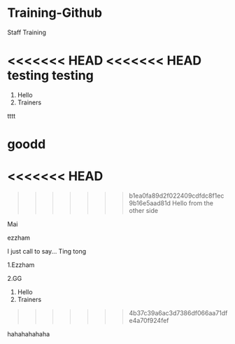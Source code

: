 # Training-Github
Staff Training

<<<<<<< HEAD
<<<<<<< HEAD
testing testing
=======

1. Hello
2. Trainers

tttt

goodd
=======
<<<<<<< HEAD
=======


>>>>>>> b1ea0fa89d2f022409cdfdc8f1ec9b16e5aad81d
Hello from the other side

Mai


ezzham

I just call to say...
Ting tong

1.Ezzham

2.GG



1. Hello
2. Trainers

>>>>>>> 4b37c39a6ac3d7386df066aa71dfe4a70f924fef


hahahahahaha